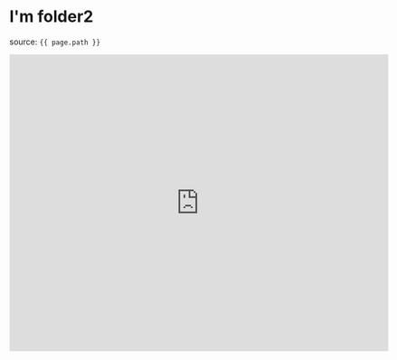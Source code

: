 # I'm folder2

source: `{{ page.path }}`
<iframe src="https://fred.stlouisfed.org/graph/graph-landing.php?g=zFRk&width=670&height=475" scrolling="no" frameborder="0" style="overflow:hidden; width:670px; height:525px;" allowTransparency="true" loading="lazy"></iframe>
